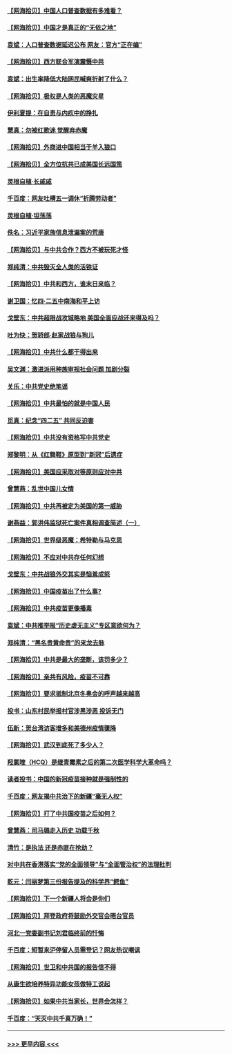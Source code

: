 #### [【网海拾贝】中国人口普查数据有多难看？](../pages/nsc993/n12917822.md?t=05020901) 
#### [【网海拾贝】中国才是真正的“无依之地”](../pages/nsc993/n12915845.md?t=05020901) 
#### [袁斌：人口普查数据延迟公布 网友：官方“正在编”](../pages/nsc993/n12915748.md?t=05020901) 
#### [【网海拾贝】西方联合军演震慑中共](../pages/nsc993/n12913466.md?t=05020901) 
#### [袁斌：出生率降低大陆网民喊爽折射了什么？](../pages/nsc993/n12913365.md?t=05020901) 
#### [【网海拾贝】极权是人类的恶魔灾星](../pages/nsc993/n12910697.md?t=05020901) 
#### [伊利夏提：在自责与内疚中的挣扎](../pages/nsc993/n12910493.md?t=05020901) 
#### [慧真：勿被红歌迷 觉醒弃赤魔](../pages/nsc993/n12910485.md?t=05020901) 
#### [【网海拾贝】外商进中国相当于羊入狼口](../pages/nsc993/n12908274.md?t=05020901) 
#### [【网海拾贝】全方位抗共已成美国长远国策](../pages/nsc993/n12906878.md?t=05020901) 
#### [灵根自植‧长戚戚](../pages/nsc993/n12905585.md?t=05020901) 
#### [千百度：网友吐槽五一调休“折腾劳动者”](../pages/nsc993/n12905934.md?t=05020901) 
#### [灵根自植‧坦荡荡](../pages/nsc993/n12905562.md?t=05020901) 
#### [佚名：习近平家族信息泄漏案的荒唐](../pages/nsc993/n12904705.md?t=05020901) 
#### [【网海拾贝】与中共合作？西方不被玩死才怪](../pages/nsc993/n12903873.md?t=05020901) 
#### [郑纯清：中共毁灭全人类的活铁证](../pages/nsc993/n12903785.md?t=05020901) 
#### [【网海拾贝】中共和西方，谁末日来临？](../pages/nsc993/n12903482.md?t=05020901) 
#### [谢卫国：忆四‧二五中南海和平上访](../pages/nsc993/n12902192.md?t=05020901) 
#### [戈壁东：中共超限战攻城略地 美国全面应战还来得及吗？](../pages/nsc993/n12902297.md?t=05020901) 
#### [吐为快：贺骄郎‧赵家战狼与狗儿](../pages/nsc993/n12902280.md?t=05020901) 
#### [【网海拾贝】中共什么都干得出来](../pages/nsc993/n12897500.md?t=05020901) 
#### [吴文渊：激进派用种族审视社会问题 加剧分裂](../pages/nsc993/n12893881.md?t=05020901) 
#### [关乐：中共党史绝笔谣](../pages/nsc993/n12897270.md?t=05020901) 
#### [【网海拾贝】中共最怕的就是中国人民](../pages/nsc993/n12894705.md?t=05020901) 
#### [觅真：纪念“四二五” 共同反迫害](../pages/nsc993/n12894553.md?t=05020901) 
#### [【网海拾贝】中共没有资格写中共党史](../pages/nsc993/n12892231.md?t=05020901) 
#### [郑黎明：从《红舞鞋》原型到“新冠”后遗症](../pages/nsc993/n12890469.md?t=05020901) 
#### [【网海拾贝】美国应采取对等原则应对中共](../pages/nsc993/n12889176.md?t=05020901) 
#### [曾慧燕：乱世中国儿女情](../pages/nsc993/n12887931.md?t=05020901) 
#### [【网海拾贝】中共再被定为美国的第一威胁](../pages/nsc993/n12887580.md?t=05020901) 
#### [谢燕益：郭洪伟监狱死亡案件真相调查简述（一）](../pages/nsc993/n12885648.md?t=05020901) 
#### [【网海拾贝】世界级恶魔：希特勒与马克思](../pages/nsc993/n12884062.md?t=05020901) 
#### [【网海拾贝】不应对中共存任何幻想](../pages/nsc993/n12881460.md?t=05020901) 
#### [戈壁东：中共战狼外交其实是恼羞成怒](../pages/nsc993/n12880392.md?t=05020901) 
#### [【网海拾贝】中国疫苗出了什么事?](../pages/nsc993/n12879124.md?t=05020901) 
#### [【网海拾贝】中共疫苗更像播毒](../pages/nsc993/n12876631.md?t=05020901) 
#### [袁斌：中共推举报“历史虚无主义”专区意欲何为？](../pages/nsc993/n12876530.md?t=05020901) 
#### [郑纯清：“黑名贵黄命贵”的来龙去脉](../pages/nsc993/n12875589.md?t=05020901) 
#### [【网海拾贝】中共是最大的垄断，该罚多少？](../pages/nsc993/n12874006.md?t=05020901) 
#### [【网海拾贝】亲共有风险，疫苗不可靠](../pages/nsc993/n12872224.md?t=05020901) 
#### [【网海拾贝】要求抵制北京冬奥会的呼声越来越高](../pages/nsc993/n12868962.md?t=05020901) 
#### [投书：山东村民举报村官涉黑涉恶 投诉无门](../pages/nsc993/n12869726.md?t=05020901) 
#### [伍新：贺台湾访客增多和美德州疫情骤降](../pages/nsc993/n12865651.md?t=05020901) 
#### [【网海拾贝】武汉到底死了多少人？](../pages/nsc993/n12863707.md?t=05020901) 
#### [羟氯喹（HCQ）是继青霉素之后的第二次医学科学大革命吗？](../pages/nsc993/n12638564.md?t=05020901) 
#### [读者投书：中国的新冠疫苗接种就是强制性的](../pages/nsc993/n12859932.md?t=05020901) 
#### [千百度：网友揭中共治下的新疆“毫无人权”](../pages/nsc993/n12858385.md?t=05020901) 
#### [【网海拾贝】打了中共国疫苗之后如何？](../pages/nsc993/n12857866.md?t=05020901) 
#### [曾慧燕：司马璐走入历史 功载千秋](../pages/nsc993/n12856996.md?t=05020901) 
#### [清竹：是执法 还是赤匪在抢劫？](../pages/nsc993/n12856952.md?t=05020901) 
#### [对中共在香港落实“党的全面领导”与“全面管治权”的法理批判](../pages/nsc993/n12856929.md?t=05020901) 
#### [乾元：闫丽梦第三份报告提及的科学界“鳄鱼”](../pages/nsc993/n12855985.md?t=05020901) 
#### [【网海拾贝】下一个新疆人将会是你们](../pages/nsc993/n12855864.md?t=05020901) 
#### [【网海拾贝】拜登政府将鼓励外交官会晤台官员](../pages/nsc993/n12853615.md?t=05020901) 
#### [河北一党委副书记刘君临终前的忏悔](../pages/nsc993/n12849420.md?t=05020901) 
#### [千百度：短暂来沪停留人员需登记？网友热议嘲讽](../pages/nsc993/n12853497.md?t=05020901) 
#### [【网海拾贝】世卫和中共国的报告信不得](../pages/nsc993/n12850902.md?t=05020901) 
#### [从康生欲培养特异功能女孩做特工说起](../pages/nsc993/n12849289.md?t=05020901) 
#### [【网海拾贝】如果中共当家长，世界会怎样？](../pages/nsc993/n12848436.md?t=05020901) 
#### [千百度：“天灭中共千真万确！”](../pages/nsc993/n12845659.md?t=05020901) 

----
#### [ >>> 更早内容 <<< ](../indexes/nsc993-earlier.md)
